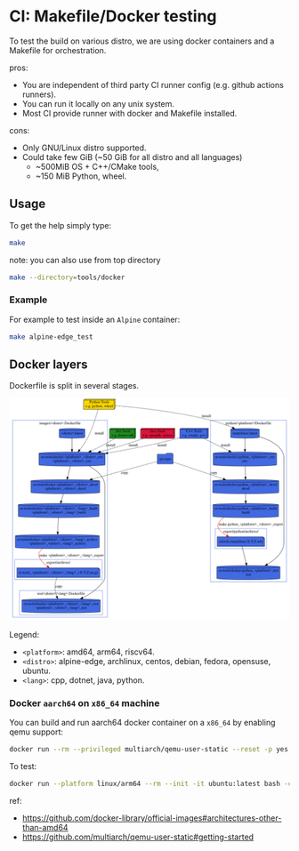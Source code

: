 # CI: Makefile/Docker testing

To test the build on various distro, we are using docker containers and a
Makefile for orchestration.

pros:
* You are independent of third party CI runner config (e.g. github actions
  runners).
* You can run it locally on any unix system.
* Most CI provide runner with docker and Makefile installed.

cons:
* Only GNU/Linux distro supported.
* Could take few GiB (~50 GiB for all distro and all languages)
  * ~500MiB OS + C++/CMake tools,
  * ~150 MiB Python, wheel.

## Usage

To get the help simply type:
```sh
make
```

note: you can also use from top directory
```sh
make --directory=tools/docker
```

### Example

For example to test inside an `Alpine` container:
```sh
make alpine-edge_test
```

## Docker layers

Dockerfile is split in several stages.

![docker](docs/deps.svg)

Legend:

* `<platform>`: amd64, arm64, riscv64.
* `<distro>`: alpine-edge, archlinux, centos, debian, fedora, opensuse, ubuntu.
* `<lang>`: cpp, dotnet, java, python.

### Docker `aarch64` on `x86_64` machine

You can build and run aarch64 docker container on a `x86_64` by enabling qemu
support:

```sh
docker run --rm --privileged multiarch/qemu-user-static --reset -p yes
```

To test:

```sh
docker run --platform linux/arm64 --rm --init -it ubuntu:latest bash -c "uname -a"
```

ref:
* https://github.com/docker-library/official-images#architectures-other-than-amd64
* https://github.com/multiarch/qemu-user-static#getting-started
